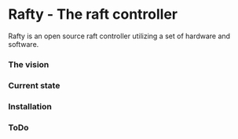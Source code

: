 # Rafty - The raft controller

Rafty is an open source raft controller utilizing a set of hardware and software.

### The vision

### Current state

### Installation

### ToDo



